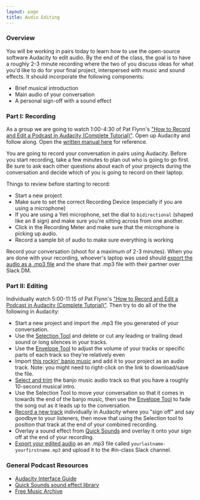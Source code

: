 ```yaml
---
layout: page
title: Audio Editing
---
```


### Overview

You will be working in pairs today to learn how to use the open-source software Audacity to edit audio. By the end of the class, the goal is to have a roughly 2-3 minute recording where the two of you discuss ideas for what you'd like to do for your final project, interspersed with music and sound effects. It should incorporate the following components:

- Brief musical introduction
- Main audio of your conversation
- A personal sign-off with a sound effect

### Part I: Recording 

As a group we are going to watch 1:00-4:30 of Pat Flynn's ["How to Record and Edit a Podcast in Audacity (Complete Tutorial)"](https://www.youtube.com/watch?v=xl-WDjWrTtk). Open up Audacity and follow along. Open the [written manual here](https://manual.audacityteam.org/man/record.html) for reference.

You are going to record your conversation in pairs using Audacity. Before you start recording, take a few minutes to plan out who is going to go first. Be sure to ask each other questions about each of your projects during the conversation and decide which of you is going to record on their laptop.

Things to review before starting to record:

- Start a new project 
- Make sure to set the correct Recording Device (especially if you are using a microphone)
- If you are using a Yeti microphone, set the dial to `bidirectional` (shaped like an 8 sign) and make sure you're sitting across from one another.
- Click in the Recording Meter and make sure that the microphone is picking up audio.
- Record a sample bit of audio to make sure everything is working

Record your conversation (shoot for a maximum of 2-3 minutes). When you are done with your recording, whoever's laptop was used should [export the audio as a .mp3 file](https://manual.audacityteam.org/man/export.html) and the share that .mp3 file with their partner over Slack DM.

### Part II: Editing

Individually watch 5:00-11:15 of Pat Flynn's ["How to Record and Edit a Podcast in Audacity (Complete Tutorial)"](https://www.youtube.com/watch?v=xl-WDjWrTtk). Then try to do all of the the following in Audacity:

- Start a new project and import the .mp3 file you generated of your conversation. 
- Use the [Selection Tool](https://manual.audacityteam.org/man/selecting_audio_the_basics.html) and delete or cut any leading or trailing dead sound or long silences in your tracks.
- Use the [Envelope Tool](https://manual.audacityteam.org/man/envelope_tool.html) to adjust the volume of your tracks or specific parts of each track so they're relatively even
- Import [this rockin' banjo music]({{site.baseurl}}/in-class/heftone-banjo-orchestra-whistling-rufus.mp3) and add it to your project as an audio track. Note: you might need to right-click on the link to download/save the file.
- [Select and trim](https://manual.audacityteam.org/man/audacity_tracks_and_clips.html) the banjo music audio track so that you have a roughly 10-second musical intro.
- Use the Selection Tool to move your conversation so that it comes in towards the end of the banjo music, then use the [Envelope Tool](https://manual.audacityteam.org/man/envelope_tool.html) to fade the song out as it leads up to the conversation.
- [Record a new track](https://manual.audacityteam.org/man/recording.html#newtrack) individually in Audacity where you "sign off" and say goodbye to your listeners, then move that using the Selection tool to position that track at the end of your combined recording.
- Overlay a sound effect from [Quick Sounds](https://quicksounds.com/) and overlay it onto your sign off at the end of your recording.
- [Export your edited audio](https://manual.audacityteam.org/man/file_menu_export.html) as an .mp3 file called `yourlastname-yourfirstname.mp3` and upload it to the #in-class Slack channel. 

### General Podcast Resources

- [Audacity Interface Guide](https://wit.audacityteam.org/)
- [Quick Sounds sound effect library](https://www.youtube.com/audiolibrary/soundeffects)
- [Free Music Archive](https://freemusicarchive.org/)